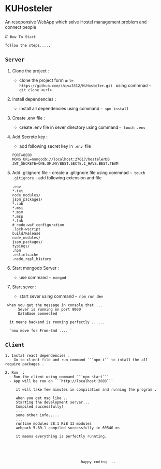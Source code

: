 # KUHosteler
An resoponsive WebApp which solve Hostel management problem and connect people

#` How To Start`
   
    follow the steps.....

  ## `Server`

   1. Clone the project :
      - clone the project form ```url= https://github.com/shiva3312/KUHosteler.git ``` using commnad  ```~ git clone <url>```

   2. Install dependencies :
      - install all dependencies using command  ```~ npm install ```

   3. Create .env file :
      - create .env file  in sever directory using command  ```~ touch .env```

   4. Add Secrete key :
      - add following secret key in ```.env ```file
       ```
       PORT=8000
       MONG_URL=mongodb://localhost:27017/hostelerDB
       JWT_SECRETE=ONE.OF.MY/BEST.SECTE.I_HAVE.BEST.TEAM

       ```
   5. Add .gitignore file
    - create a .gitignore file using commnad    ``` ~ touch .gitignore ```
    - add following extension and file
      ```
      .env
      *.txt
      node_modules/
      jspm_packages/
      *.cab
      *.msi
      *.msm
      *.msp
      *.lnk
      # node-waf configuration
      .lock-wscript
      build/Release
      node_modules/
      jspm_packages/
      typings/
      .npm
      .eslintcache
      .node_repl_history      
      ```

   6. Start mongodb Server :
      - use command ``` ~ mongod ```

   7. Start sever :
      - start sever using command ``` ~ npm run dev ```
      
     when you get the message in console that ...
          Sever is running on port 8000
          DataBase connected 

      it means backend is running perfectly ......

      `now move for Fron-End .... ` 
     


 ## `Client`
    1. Instal react dependencies :
      - Go to client file and run command ```npm i`` to intall the all require packages .
    
    2. Run  :
      - Run the client using command ```npm start```
      - App will be run on ```http://localhost:3000```
      
         it will take few minutes in compilation and running the program .   

         when you get msg like ..
         Starting the development server...
         Compiled successfully!
         ...
         some other info.....
         ...
         runtime modules 28.1 KiB 13 modules
         webpack 5.69.1 compiled successfully in 60540 ms

         it means everything is perfectly runnting.



         

                                       happy coding ...